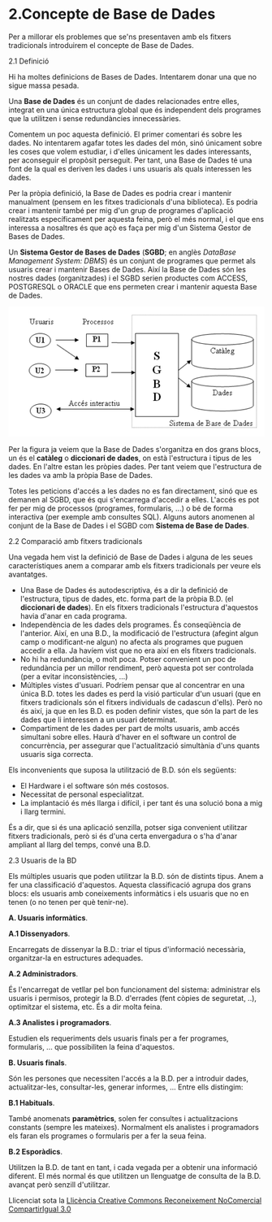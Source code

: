 # **2.Concepte de Base de Dades**
Per a millorar els problemes que se'ns presentaven amb els fitxers tradicionals introduirem el concepte de Base de Dades.


2\.1 Definició

Hi ha moltes definicions de Bases de Dades. Intentarem donar una que no sigue massa pesada.

Una **Base de Dades** és un conjunt de dades relacionades entre elles, integrat en una única estructura global que és independent dels programes que la utilitzen i sense redundàncies innecessàries.

Comentem un poc aquesta definició. El primer comentari és sobre les dades. No intentarem agafar totes les dades del món, sinó únicament sobre les coses que volem estudiar, i d'elles únicament les dades interessants, per aconseguir el propòsit perseguit. Per tant, una Base de Dades té una font de la qual es deriven les dades i uns usuaris als quals interessen les dades.

Per la pròpia definició, la Base de Dades es podria crear i mantenir manualment (pensem en les fitxes tradicionals d'una biblioteca). Es podria crear i mantenir també per mig d'un grup de programes d'aplicació realitzats específicament per aquesta feina, però el més normal, i el que ens interessa a nosaltres és que açò es faça per mig d'un Sistema Gestor de Bases de Dades.

Un **Sistema Gestor de Bases de Dades** (**SGBD**; en anglès *DataBase Management System: DBMS*) és un conjunt de programes que permet als usuaris crear i mantenir Bases de Dades. Així la Base de Dades són les nostres dades (organitzades) i el SGBD serien productes com ACCESS, POSTGRESQL o ORACLE que ens permeten crear i mantenir aquesta Base de Dades.



![ref1](T1_2_1.png)

Per la figura ja veiem que la Base de Dades s'organitza en dos grans blocs, un és el **catàleg** o **diccionari de dades**, on està l'estructura i tipus de les dades. En l'altre estan les pròpies dades. Per tant veiem que l'estructura de les dades va amb la pròpia Base de Dades.

Totes les peticions d'accés a les dades no es fan directament, sinó que es demanen al SGBD, que és qui s'encarrega d'accedir a elles. L'accés es pot fer per mig de processos (programes, formularis, ...) o bé de forma interactiva (per exemple amb consultes SQL). Alguns autors anomenen al conjunt de la Base de Dades i el SGBD com **Sistema de Base de Dades**.



2\.2 Comparació amb fitxers tradicionals

Una vegada hem vist la definició de Base de Dades i alguna de les seues característiques anem a comparar amb els fitxers tradicionals per veure els avantatges.

- Una Base de Dades és autodescriptiva, és a dir la definició de l'estructura, tipus de dades, etc. forma part de la pròpia B.D. (el **diccionari de dades**). En els fitxers tradicionals l'estructura d'aquestos havia d'anar en cada programa.
- Independència de les dades dels programes. És conseqüència de l'anterior. Així, en una B.D., la modificació de l'estructura (afegint algun camp o modificant-ne algun) no afecta als programes que puguen accedir a ella. Ja havíem vist que no era així en els fitxers tradicionals.
- No hi ha redundància, o molt poca. Potser convenient un poc de redundància per un millor rendiment, però aquesta pot ser controlada (per a evitar inconsistències, ...)
- Múltiples vistes d'usuari. Podríem pensar que al concentrar en una única B.D. totes les dades es perd la visió particular d'un usuari (que en fitxers tradicionals són el fitxers individuals de cadascun d'ells). Però no és així, ja que en les B.D. es poden definir vistes, que són la part de les dades que li interessen a un usuari determinat.
- Compartiment de les dades per part de molts usuaris, amb accés simultani sobre elles. Haurà d'haver en el software un control de concurrència, per assegurar que l'actualització simultània d'uns quants usuaris siga correcta.

Els inconvenients que suposa la utilització de B.D. són els següents:

- El Hardware i el software són més costosos.
- Necessitat de personal especialitzat.
- La implantació és més llarga i difícil, i per tant és una solució bona a mig i llarg termini.

És a dir, que si és una aplicació senzilla, potser siga convenient utilitzar fitxers tradicionals, però si és d'una certa envergadura o s'ha d'anar ampliant al llarg del temps, convé una B.D.



2\.3 Usuaris de la BD

Els múltiples usuaris que poden utilitzar la B.D. són de distints tipus. Anem a fer una classificació d'aquestos. Aquesta classificació agrupa dos grans blocs: els usuaris amb coneixements informàtics i els usuaris que no en tenen (o no tenen per què tenir-ne).

**A. Usuaris informàtics**.

**A.1 Dissenyadors**.

Encarregats de dissenyar la B.D.: triar el tipus d'informació necessària, organitzar-la en estructures adequades.

**A.2 Administradors**.

És l'encarregat de vetllar pel bon funcionament del sistema: administrar els usuaris i permisos, protegir la B.D. d'errades (fent còpies de seguretat, ..), optimitzar el sistema, etc. És a dir molta feina.

**A.3 Analistes i programadors**.

Estudien els requeriments dels usuaris finals per a fer programes, formularis, ... que possibiliten la feina d'aquestos.

**B. Usuaris finals**.

Són les persones que necessiten l'accés a la B.D. per a introduir dades, actualitzar-les, consultar-les, generar informes, ... Entre ells distingim:

**B.1 Habituals**.

També anomenats **paramètrics**, solen fer consultes i actualitzacions constants (sempre les mateixes). Normalment els analistes i programadors els faran els programes o formularis per a fer la seua feina.

**B.2 Esporàdics**.

Utilitzen la B.D. de tant en tant, i cada vegada per a obtenir una informació diferent. El més normal és que utilitzen un llenguatge de consulta de la B.D. avançat però senzill d'utilitzar.


Llicenciat sota la [Llicència Creative Commons Reconeixement NoComercial CompartirIgual 3.0](http://creativecommons.org/licenses/by-nc-sa/3.0/)
